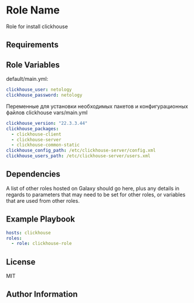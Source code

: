 Role Name
=========

Role for install clickhouse


Requirements
------------

Role Variables
--------------

default/main.yml:
```yaml
clickhouse_user: netology
clickhouse_password: netology
```

Переменные для установки необходимых пакетов и конфигурационных файлов clickhouse
vars/main.yml
```yaml
clickhouse_version: "22.3.3.44"
clickhouse_packages:
  - clickhouse-client
  - clickhouse-server
  - clickhouse-common-static
clickhouse_config_path: /etc/clickhouse-server/config.xml
clickhouse_users_path: /etc/clickhouse-server/users.xml
```

Dependencies
------------

A list of other roles hosted on Galaxy should go here, plus any details in regards to parameters that may need to be set for other roles, or variables that are used from other roles.

Example Playbook
----------------

```yaml
hosts: clickhouse
roles:
  - role: clickhouse-role
```

License
-------

MIT

Author Information
------------------

